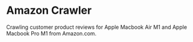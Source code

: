# Amazon Crawler
Crawling customer product reviews for Apple Macbook Air M1 and Apple Macbook Pro M1 from Amazon.com.
